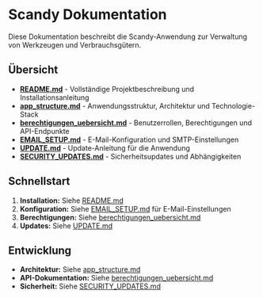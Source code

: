 # Scandy Dokumentation

Diese Dokumentation beschreibt die Scandy-Anwendung zur Verwaltung von Werkzeugen und Verbrauchsgütern.

## Übersicht

- **[README.md](README.md)** - Vollständige Projektbeschreibung und Installationsanleitung
- **[app_structure.md](app_structure.md)** - Anwendungsstruktur, Architektur und Technologie-Stack
- **[berechtigungen_uebersicht.md](berechtigungen_uebersicht.md)** - Benutzerrollen, Berechtigungen und API-Endpunkte
- **[EMAIL_SETUP.md](EMAIL_SETUP.md)** - E-Mail-Konfiguration und SMTP-Einstellungen
- **[UPDATE.md](UPDATE.md)** - Update-Anleitung für die Anwendung
- **[SECURITY_UPDATES.md](SECURITY_UPDATES.md)** - Sicherheitsupdates und Abhängigkeiten

## Schnellstart

1. **Installation:** Siehe [README.md](README.md)
2. **Konfiguration:** Siehe [EMAIL_SETUP.md](EMAIL_SETUP.md) für E-Mail-Einstellungen
3. **Berechtigungen:** Siehe [berechtigungen_uebersicht.md](berechtigungen_uebersicht.md)
4. **Updates:** Siehe [UPDATE.md](UPDATE.md)

## Entwicklung

- **Architektur:** Siehe [app_structure.md](app_structure.md)
- **API-Dokumentation:** Siehe [berechtigungen_uebersicht.md](berechtigungen_uebersicht.md)
- **Sicherheit:** Siehe [SECURITY_UPDATES.md](SECURITY_UPDATES.md) 